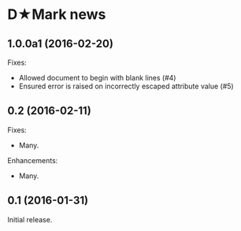 # D★Mark news

## 1.0.0a1 (2016-02-20)

Fixes:

* Allowed document to begin with blank lines (#4)
* Ensured error is raised on incorrectly escaped attribute value (#5)

## 0.2 (2016-02-11)

Fixes:

* Many.

Enhancements:

* Many.

## 0.1 (2016-01-31)

Initial release.
